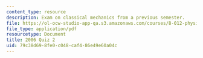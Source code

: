 ```yaml
---
content_type: resource
description: Exam on classical mechanics from a previous semester.
file: https://ol-ocw-studio-app-qa.s3.amazonaws.com/courses/8-012-physics-i-classical-mechanics-fall-2008/79c38d698fe0c048caf486e49e60a04c_quiz3_pract.pdf
file_type: application/pdf
resourcetype: Document
title: 2006 Quiz 2
uid: 79c38d69-8fe0-c048-caf4-86e49e60a04c
---
```

